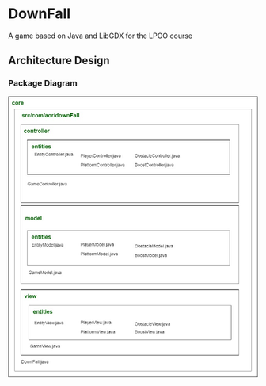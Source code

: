 # DownFall
A game based on Java and LibGDX for the LPOO course

## Architecture Design

### Package Diagram

![alt text](https://github.com/SofiaCardosoMartins/DownFall/blob/master/intermediate_delivery/architecture/package_diagram/package_diagram.jpg)
